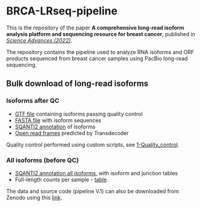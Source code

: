 # BRCA-LRseq-pipeline
This is the repository of the paper **A comprehensive long-read isoform analysis platform and sequencing resource for breast cancer**, published in [*Science Advances (2022)*](https://www.science.org/doi/10.1126/sciadv.abg6711).

The repository contains the pipeline used to analyze RNA isoforms and ORF products sequenced from breast cancer samples using PacBio long-read sequencing.


## Bulk download of long-read isoforms

### Isoforms after QC

- [GTF file](https://github.com/TheJacksonLaboratory/BRCA-LRseq-pipeline/blob/main/data/QC_pass/PacBio_Breast_Cancer_all_QC_pass_transcripts_unique.gff.gz) containing isoforms passing quality control
- [FASTA file](https://github.com/TheJacksonLaboratory/BRCA-LRseq-pipeline/blob/main/data/QC_pass/PacBio_Breast_cancer_QC_pass_transcripts_unique.fasta.gz) with isoform sequences
- [SQANTI2 annotation](https://github.com/TheJacksonLaboratory/BRCA-LRseq-pipeline/blob/main/data/QC_pass/Sqanti_annotation_QC_pass_transcripts_unique.txt.gz) of isoforms
- [Open read frames](https://github.com/TheJacksonLaboratory/BRCA-LRseq-pipeline/blob/main/data/QC_pass/QC_pass_transcripts.transdecoder.fasta.pep.zip) predicted by Transdecoder

Quality control performed using custom scripts, see [1-Quality_control](https://github.com/TheJacksonLaboratory/BRCA-LRseq-pipeline/tree/main/1_Quality_control).


### All isoforms (before QC)
- [SQANTI2 annotation all isoforms](https://github.com/TheJacksonLaboratory/BRCA-LRseq-pipeline/tree/main/0_Upstream_Analysis/ii_SQANTI2), with isoform and junction tables
- Full-length counts per sample - [table](https://github.com/TheJacksonLaboratory/BRCA-LRseq-pipeline/blob/main/data/isoforms_before_QC/BRCA_superPBID_counts.tsv.zip).

The data and source code (pipeline V.1) can also be downloaded from Zenodo using this [link](https://doi.org/10.5281/zenodo.5449836). 
